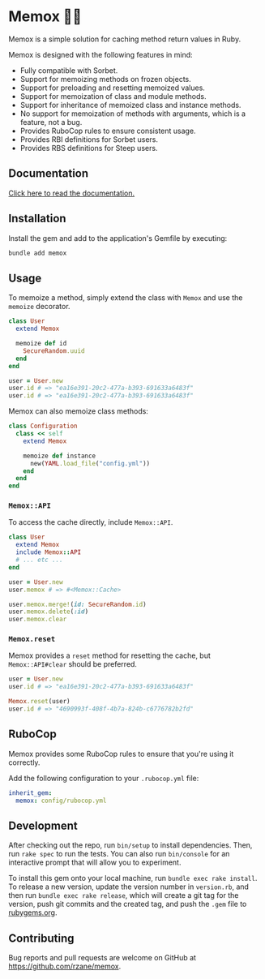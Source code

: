 # Memox 📝🐂

Memox is a simple solution for caching method return values in Ruby.

Memox is designed with the following features in mind:

* Fully compatible with Sorbet.
* Support for memoizing methods on frozen objects.
* Support for preloading and resetting memoized values.
* Support for memoization of class and module methods.
* Support for inheritance of memoized class and instance methods.
* No support for memoization of methods with arguments, which is a feature, not a bug.
* Provides RuboCop rules to ensure consistent usage.
* Provides RBI definitions for Sorbet users.
* Provides RBS definitions for Steep users.

## Documentation

[Click here to read the documentation.](https://rubydoc.info/gems/memox/Memox)

## Installation

Install the gem and add to the application's Gemfile by executing:

```bash
bundle add memox
```

## Usage

To memoize a method, simply extend the class with `Memox` and use the `memoize` decorator.

```ruby
class User
  extend Memox

  memoize def id
    SecureRandom.uuid
  end
end

user = User.new
user.id # => "ea16e391-20c2-477a-b393-691633a6483f"
user.id # => "ea16e391-20c2-477a-b393-691633a6483f"
```

Memox can also memoize class methods:

```ruby
class Configuration
  class << self
    extend Memox

    memoize def instance
      new(YAML.load_file("config.yml"))
    end
  end
end
```

### `Memox::API`

To access the cache directly, include `Memox::API`.

```ruby
class User
  extend Memox
  include Memox::API
  # ... etc ...
end

user = User.new
user.memox # => #<Memox::Cache>

user.memox.merge!(id: SecureRandom.id)
user.memox.delete(:id)
user.memox.clear
```

### `Memox.reset`

Memox provides a `reset` method for resetting the cache, but `Memox::API#clear` should be preferred.

```ruby
user = User.new
user.id # => "ea16e391-20c2-477a-b393-691633a6483f"

Memox.reset(user)
user.id # => "4690993f-408f-4b7a-824b-c6776782b2fd"
```

## RuboCop

Memox provides some RuboCop rules to ensure that you're using it correctly.

Add the following configuration to your `.rubocop.yml` file:

```yaml
inherit_gem:
  memox: config/rubocop.yml
```

## Development

After checking out the repo, run `bin/setup` to install dependencies. Then, run `rake spec` to run the tests. You can also run `bin/console` for an interactive prompt that will allow you to experiment.

To install this gem onto your local machine, run `bundle exec rake install`. To release a new version, update the version number in `version.rb`, and then run `bundle exec rake release`, which will create a git tag for the version, push git commits and the created tag, and push the `.gem` file to [rubygems.org](https://rubygems.org).

## Contributing

Bug reports and pull requests are welcome on GitHub at https://github.com/rzane/memox.

